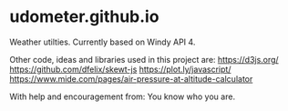 # udometer.github.io
Weather utilties. Currently based on Windy API 4.

Other code, ideas and libraries used in this project are:
https://d3js.org/
https://github.com/dfelix/skewt-js
https://plot.ly/javascript/
https://www.mide.com/pages/air-pressure-at-altitude-calculator

With help and encouragement from:
You know who you are.
